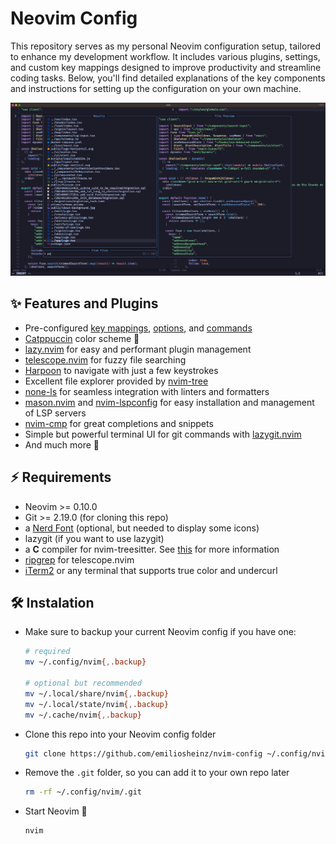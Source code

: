 # Neovim Config

This repository serves as my personal Neovim configuration setup, tailored to enhance my development workflow. It includes various plugins, settings, and custom key mappings designed to improve productivity and streamline coding tasks. Below, you'll find detailed explanations of the key components and instructions for setting up the configuration on your own machine.

![Neovim preview](./docs/images/preview.png)

## ✨ Features and Plugins

- Pre-configured [key mappings](./lua/emiliosheinz/core/keymap.lua), [options](./lua/emiliosheinz/core/options.lua), and [commands](./lua/emiliosheinz/core/commands.lua)
- [Catppuccin](https://github.com/catppuccin/nvim) color scheme 🤩
- [lazy.nvim](https://github.com/folke/lazy.nvim) for easy and performant plugin management
- [telescope.nvim](https://github.com/nvim-telescope/telescope.nvim) for fuzzy file searching
- [Harpoon](https://github.com/ThePrimeagen/harpoon) to navigate with just a few keystrokes
- Excellent file explorer provided by [nvim-tree](https://github.com/nvim-tree/nvim-tree.lua)
- [none-ls](https://github.com/nvimtools/none-ls.nvim) for seamless integration with linters and formatters
- [mason.nvim](https://github.com/williamboman/mason.nvim) and [nvim-lspconfig](https://github.com/neovim/nvim-lspconfig) for easy installation and management of LSP servers
- [nvim-cmp](https://github.com/hrsh7th/nvim-cmp) for great completions and snippets
- Simple but powerful terminal UI for git commands with [lazygit.nvim](https://github.com/kdheepak/lazygit.nvim)
- And much more 🚀

## ⚡️ Requirements

- Neovim >= 0.10.0
- Git >= 2.19.0 (for cloning this repo)
- a [Nerd Font](https://www.nerdfonts.com/) (optional, but needed to display some icons)
- lazygit (if you want to use lazygit)
- a **C** compiler for nvim-treesitter. See [this](https://github.com/nvim-treesitter/nvim-treesitter#requirements) for more information
- [ripgrep](https://github.com/BurntSushi/ripgrep) for telescope.nvim
- [iTerm2](https://iterm2.com/) or any terminal that supports true color and undercurl
    
## 🛠️ Instalation

- Make sure to backup your current Neovim config if you have one:
        
    ```bash 
    # required
    mv ~/.config/nvim{,.backup}

    # optional but recommended
    mv ~/.local/share/nvim{,.backup}
    mv ~/.local/state/nvim{,.backup}
    mv ~/.cache/nvim{,.backup}
    ```    
- Clone this repo into your Neovim config folder
    
    ```bash
    git clone https://github.com/emiliosheinz/nvim-config ~/.config/nvim
    ```
- Remove the `.git` folder, so you can add it to your own repo later
    
    ```bash
    rm -rf ~/.config/nvim/.git
    ```

- Start Neovim 🥳
    
    ```bash
    nvim
    ```
